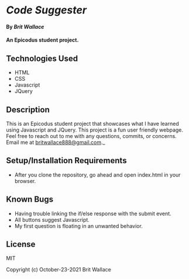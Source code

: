 # _Code Suggester_

#### By _**Brit Wallace**_

#### An Epicodus student project.  

## Technologies Used

* HTML 
* CSS 
* Javascript 
* JQuery 

## Description

This is an Epicodus student project that showcases what I have learned using Javascript and JQuery. This project is a fun user friendly webpage. Feel free to reach out to me with any questions, commits, or concerns. Email me at britwallace888@gmail.com._

## Setup/Installation Requirements

*  After you clone the repository, go ahead and open index.html in your browser. 


## Known Bugs

* Having trouble linking the if/else response with the submit event. 
* All buttons suggest Javascript. 
* My first question is floating in an unwanted behavior.

## License

 MIT

Copyright (c) October-23-2021   Brit Wallace 
